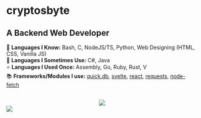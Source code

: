 # cryptosbyte

## A Backend Web Developer 
🧠 **Languages I Know:** Bash, C, NodeJS/TS, Python, Web Designing (HTML, CSS, Vanilla JS) <br/>
🔂 **Languages I Sometimes Use:** C#, Java <br/>
⭐ **Languages I Used Once:** Assembly, Go, Ruby, Rust, V <br/>
📚 **Frameworks/Modules I use:** [quick.db](https://npmjs.com/package/quick.db), [svelte](https://npmjs.com/package/svelte), [react](https://reactjs.org/), [requests](https://pypi.org/project/requests/), [node-fetch](https://npmjs.com/package/node-fetch) <br/> <br/>
<center> <img src=https://discorduserwidget.herokuapp.com/user_data/783093922536620073/> </center>  
<img src="https://github-readme-stats.vercel.app/api?username=cryptosbyte&show_icons=true&theme=dark" />
